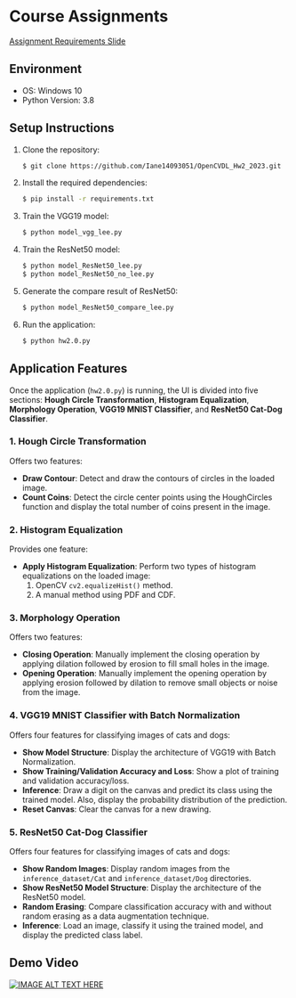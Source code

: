 
# Course Assignments

[Assignment Requirements Slide](https://github.com/Iane14093051/OpenCVDL_Hw2_2023/raw/refs/heads/main/OpenCv_Hw2_Q_20231205_V1B3.pptx)

## Environment

- OS: Windows 10
- Python Version: 3.8

## Setup Instructions

1. Clone the repository:
   ```bash
   $ git clone https://github.com/Iane14093051/OpenCVDL_Hw2_2023.git
   ```
2. Install the required dependencies:
   ```bash
   $ pip install -r requirements.txt
   ```
3. Train the VGG19 model:
   ```bash
   $ python model_vgg_lee.py
   ```
4. Train the ResNet50 model:
   ```bash
   $ python model_ResNet50_lee.py
   $ python model_ResNet50_no_lee.py
   ```
5. Generate the compare result of ResNet50:
   ```bash
   $ python model_ResNet50_compare_lee.py
   ```    
6. Run the application:
   ```bash
   $ python hw2.0.py
   ```

   
## Application Features

Once the application (`hw2.0.py`) is running, the UI is divided into five sections: **Hough Circle Transformation**, **Histogram Equalization**, **Morphology Operation**, **VGG19 MNIST Classifier**, and **ResNet50 Cat-Dog Classifier**.

### 1. Hough Circle Transformation
Offers two features:
- **Draw Contour**: Detect and draw the contours of circles in the loaded image.
- **Count Coins**: Detect the circle center points using the HoughCircles function and display the total number of coins present in the image.

### 2. Histogram Equalization
Provides one feature:
- **Apply Histogram Equalization**: Perform two types of histogram equalizations on the loaded image:
  1. OpenCV `cv2.equalizeHist()` method.
  2. A manual method using PDF and CDF.

### 3. Morphology Operation
Offers two features:
- **Closing Operation**: Manually implement the closing operation by applying dilation followed by erosion to fill small holes in the image.
- **Opening Operation**: Manually implement the opening operation by applying erosion followed by dilation to remove small objects or noise from the image.

### 4. VGG19 MNIST Classifier with Batch Normalization
Offers four features for classifying images of cats and dogs:
- **Show Model Structure**: Display the architecture of VGG19 with Batch Normalization.
- **Show Training/Validation Accuracy and Loss**: Show a plot of training and validation accuracy/loss.
- **Inference**: Draw a digit on the canvas and predict its class using the trained model. Also, display the probability distribution of the prediction.
- **Reset Canvas**: Clear the canvas for a new drawing.

### 5. ResNet50 Cat-Dog Classifier
Offers four features for classifying images of cats and dogs:
- **Show Random Images**: Display random images from the `inference_dataset/Cat` and `inference_dataset/Dog` directories.
- **Show ResNet50 Model Structure**: Display the architecture of the ResNet50 model.
- **Random Erasing**: Compare classification accuracy with and without random erasing as a data augmentation technique.
- **Inference**: Load an image, classify it using the trained model, and display the predicted class label.

## Demo Video

[![IMAGE ALT TEXT HERE](https://img.youtube.com/vi/-4pe3D75xYI/0.jpg)](https://www.youtube.com/watch?v=-4pe3D75xYI)
